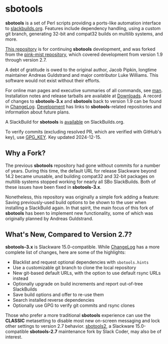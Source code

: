 # sbotools

**sbotools** is a set of Perl scripts providing a ports-like automation interface to [slackbuilds.org](https://slackbuilds.org). Features include dependency handling, using a custom git branch, generating 32-bit and compat32 builds on multilib systems, and more.

[This repository](https://github.com/pghvlaans/sbotools/) is for continuing **sbotools** development, and was forked from the [pink-mist repository](https://github.com/pghvlaans/pink-mist/sbotools/), which covered development from version 1.9 through version 2.7.

A debt of gratitude is owed to the original author, Jacob Pipkin, longtime maintainer Andreas Guldstrand and major contributor Luke Williams. This software would not exist without their efforts.

For online man pages and executive summaries of all commands, see [man](/sbotools/man/). Installation notes and release tarballs are available at [Downloads](/sbotools/downloads/). A record of changes to **sbotools-3.x** and **sbotools** back to version 1.9 can be found in [ChangeLog](/sbotools/ChangeLog/). [Development](/sbotools/development/) has links to **sbotools**-related repositories and information about future plans.

A SlackBuild for **sbotools** is [available](https://slackbuilds.org/repository/15.0/system/sbotools/) on SlackBuilds.org.

To verify commits (excluding resolved PR, which are verified with GitHub's key), use [GPG_KEY](/sbotools/downloads/GPG_KEY). Key updated 2024-12-15.

## Why a Fork?

The previous **sbotools** repository had gone without commits for a number of years. During this time, the default URL for release Slackware beyond 14.2 became unusable, and building compat32 and 32-bit packages on multilib systems stopped working for nearly all SBo SlackBuilds. Both of these issues have been fixed in **sbotools-3.x**.

Nonetheless, this repository was originally a simple fork adding a feature: Saving previously-used build options to be shown to the user when installing a SlackBuild again. In that spirit, the main focus of this fork of **sbotools** has been to implement new functionality, some of which was originally planned by Andreas Guldstrand.

## What's New, Compared to Version 2.7?
**sbotools-3.x** is Slackware 15.0-compatible. While [ChangeLog](/sbotools/ChangeLog/) has a more complete list of changes, here are some of the highlights:

* Blacklist and request optional dependencies with `sbotools.hints`
* Use a customizable git branch to clone the local repository
* New git-based default URLs, with the option to use default rsync URLs instead
* Optionally upgrade on build increments and report out-of-tree SlackBuilds
* Save build options and offer to re-use them
* Search installed reverse dependencies
* Optionally use GPG to verify git commits and rsync clones

Those who prefer a more traditional **sbotools** experience can use the **CLASSIC** metasetting to disable most new on-screen messaging and lock other settings to version 2.7 behavior. [sbotools2](https://git.server.ky/slackcoder/sbotools2/about/), a Slackware 15.0-compatible **sbotools-2.7** maintenance fork by Slack Coder, may also be of interest.
